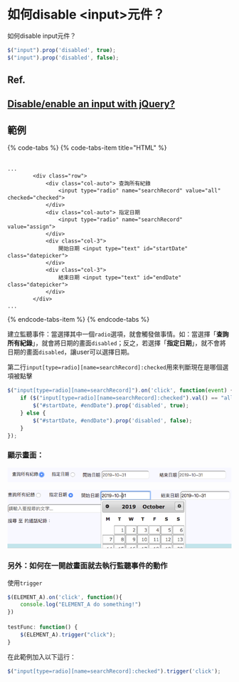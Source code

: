 # 如何disable &lt;input&gt;元件？

如何disable input元件？

```javascript
$("input").prop('disabled', true);
$("input").prop('disabled', false);
```

## Ref.

## [Disable/enable an input with jQuery?](https://stackoverflow.com/questions/1414365/disable-enable-an-input-with-jquery)

## 範例

{% code-tabs %}
{% code-tabs-item title="HTML" %}
```markup

...
        <div class="row">
            <div class="col-auto"> 查詢所有紀錄 
                <input type="radio" name="searchRecord" value="all" checked="checked">  
            </div>
            <div class="col-auto"> 指定日期
                <input type="radio" name="searchRecord" value="assign">
            </div>
            <div class="col-3">
                開始日期 <input type="text" id="startDate" class="datepicker">
            </div>
            <div class="col-3">
                結束日期 <input type="text" id="endDate" class="datepicker">
            </div>
        </div>
...
```
{% endcode-tabs-item %}
{% endcode-tabs %}

建立監聽事件：當選擇其中一個`radio`選項，就會觸發做事情。如：當選擇「**查詢所有紀錄**」，就會將日期的畫面`disabled`；反之，若選擇「**指定日期**」，就不會將日期的畫面`disabled`，讓user可以選擇日期。

第二行`input[type=radio][name=searchRecord]:checked`用來判斷現在是哪個選項被點擊

```javascript
$("input[type=radio][name=searchRecord]").on('click', function(event) {
    if ($("input[type=radio][name=searchRecord]:checked").val() == "all") {
        $("#startDate, #endDate").prop('disabled', true);
    } else {
        $("#startDate, #endDate").prop('disabled', false);
    }
});
```

### 顯示畫面：

![&#x65E5;&#x671F;&#x7684;&#x756B;&#x9762;&#x88AB;disabled](../.gitbook/assets/ying-mu-kuai-zhao-20191031-shang-wu-11.49.00.png)

![&#x65E5;&#x671F;&#x7684;&#x756B;&#x9762;&#x88AB;&#x958B;&#x555F;](../.gitbook/assets/ying-mu-kuai-zhao-20191031-shang-wu-11.49.08%20%281%29.png)

### 另外：如何在一開啟畫面就去執行監聽事件的動作

使用`trigger`

```javascript
$(ELEMENT_A).on('click', function(){
    console.log("ELEMENT_A do something!")
})

testFunc: function() {
    $(ELEMENT_A).trigger("click");
}
```

在此範例加入以下這行：

```javascript
$("input[type=radio][name=searchRecord]:checked").trigger('click');
```


